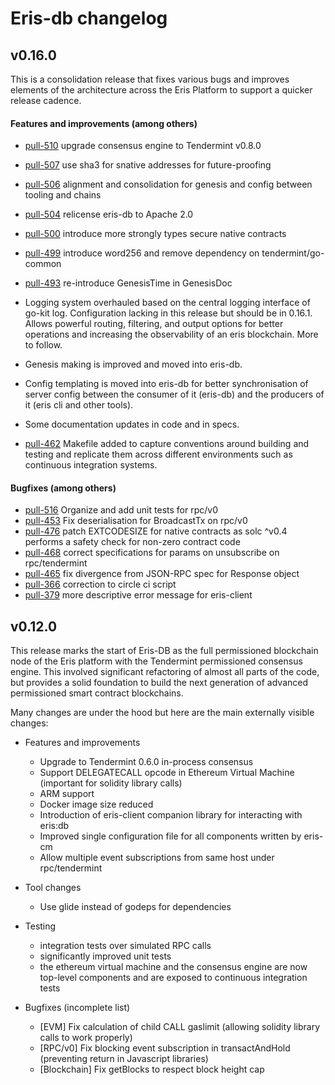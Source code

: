 # Eris-db changelog
## v0.16.0
This is a consolidation release that fixes various bugs and improves elements
of the architecture across the Eris Platform to support a quicker release
cadence.

#### Features and improvements (among others)
- [pull-510](https://github.com/monax/eris-db/pull/510) upgrade consensus engine to Tendermint v0.8.0
- [pull-507](https://github.com/monax/eris-db/pull/507) use sha3 for snative addresses for future-proofing
- [pull-506](https://github.com/monax/eris-db/pull/506) alignment and consolidation for genesis and config between tooling and chains
- [pull-504](https://github.com/monax/eris-db/pull/504) relicense eris-db to Apache 2.0
- [pull-500](https://github.com/monax/eris-db/pull/500) introduce more strongly types secure native contracts
- [pull-499](https://github.com/monax/eris-db/pull/499) introduce word256 and remove dependency on tendermint/go-common
- [pull-493](https://github.com/monax/eris-db/pull/493) re-introduce GenesisTime in GenesisDoc

- Logging system overhauled based on the central logging interface of go-kit log. Configuration lacking in this release but should be in 0.16.1. Allows powerful routing, filtering, and output options for better operations and increasing the observability of an eris blockchain. More to follow.
- Genesis making is improved and moved into eris-db.
- Config templating is moved into eris-db for better synchronisation of server config between the consumer of it (eris-db) and the producers of it (eris cli and other tools).
- Some documentation updates in code and in specs.
- [pull-462](https://github.com/monax/eris-db/pull/499) Makefile added to capture conventions around building and testing and replicate them across different environments such as continuous integration systems.

#### Bugfixes (among others)
- [pull-516](https://github.com/monax/eris-db/pull/516) Organize and add unit tests for rpc/v0
- [pull-453](https://github.com/monax/eris-db/pull/453) Fix deserialisation for BroadcastTx on rpc/v0
- [pull-476](https://github.com/monax/eris-db/pull/476) patch EXTCODESIZE for native contracts as solc ^v0.4 performs a safety check for non-zero contract code
- [pull-468](https://github.com/monax/eris-db/pull/468) correct specifications for params on unsubscribe on rpc/tendermint
- [pull-465](https://github.com/monax/eris-db/pull/465) fix divergence from JSON-RPC spec for Response object
- [pull-366](https://github.com/monax/eris-db/pull/366) correction to circle ci script
- [pull-379](https://github.com/monax/eris-db/pull/379) more descriptive error message for eris-client

## v0.12.0
This release marks the start of Eris-DB as the full permissioned blockchain node
 of the Eris platform with the Tendermint permissioned consensus engine.
 This involved significant refactoring of almost all parts of the code,
 but provides a solid foundation to build the next generation of advanced
 permissioned smart contract blockchains.

 Many changes are under the hood but here are the main externally
 visible changes:

- Features and improvements
  - Upgrade to Tendermint 0.6.0 in-process consensus
  - Support DELEGATECALL opcode in Ethereum Virtual Machine (important for solidity library calls)
  - ARM support
  - Docker image size reduced
  - Introduction of eris-client companion library for interacting with
  eris:db
  - Improved single configuration file for all components written by eris-cm
  - Allow multiple event subscriptions from same host under rpc/tendermint


- Tool changes  
  - Use glide instead of godeps for dependencies


- Testing
  - integration tests over simulated RPC calls
  - significantly improved unit tests
  - the ethereum virtual machine and the consensus engine are now top-level
  components and are exposed to continuous integration tests


- Bugfixes (incomplete list)
  - [EVM] Fix calculation of child CALL gaslimit (allowing solidity library calls to work properly)
  - [RPC/v0] Fix blocking event subscription in transactAndHold (preventing return in Javascript libraries)
  - [Blockchain] Fix getBlocks to respect block height cap
